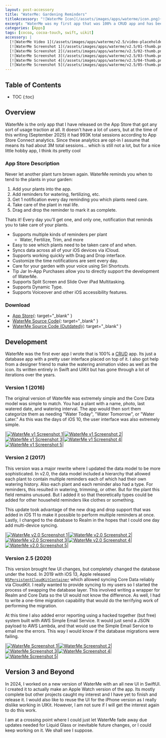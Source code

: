 ```yaml
---
layout: post-accessory
title: "WaterMe: Gardening Reminders"
titleAccessory: "![WaterMe Icon](/assets/images/apps/waterme/icon.png){: .page-title .reflect .below-xl .round-none }"
excerpt: "WaterMe was my first app that was 100% a CRUD app and has been on the App Store since 2016."
categories: [Apps]
tags: [cocoa, cocoa-touch, swift, uikit]
accessory: |
  [![WaterMe Video 1](/assets/images/apps/waterme/v2.5/video-placeholder.png)](/assets/images/apps/waterme/v2.5/01-full.png)
  [![WaterMe Screenshot 1](/assets/images/apps/waterme/v2.5/01-thumb.png)](/assets/images/apps/waterme/v2.5/01-full.png)
  [![WaterMe Screenshot 2](/assets/images/apps/waterme/v2.5/02-thumb.png)](/assets/images/apps/waterme/v2.5/02-full.png)
  [![WaterMe Screenshot 3](/assets/images/apps/waterme/v2.5/03-thumb.png)](/assets/images/apps/waterme/v2.5/03-full.png)
  [![WaterMe Screenshot 4](/assets/images/apps/waterme/v2.5/04-thumb.png)](/assets/images/apps/waterme/v2.5/04-full.png)
  [![WaterMe Screenshot 5](/assets/images/apps/waterme/v2.5/05-thumb.png)](/assets/images/apps/waterme/v2.5/05-full.png)
---
```


## Table of Contents

* TOC
{:toc}

## Overview

WaterMe is the only app that I have released on the App Store that got any sort
of usage traction at all. It doesn't have a lot of users, but at the time of
this writing \(September 2025) it had 993K total sessions according to App Store
Connect analytics. Since these analytics are opt-in I assume that means its had
about 3M total sessions… which is still not a lot, but for a nice little hobby
app, I think its pretty cool <i class="fa-regular fa-hand-peace"></i>

### App Store Description

Never let another plant turn brown again. WaterMe reminds you when to tend to
the plants in your garden:

1. Add your plants into the app.
1. Add reminders for watering, fertilizing, etc.
1. Get 1 notification every day reminding you which plants need care.
1. Take care of the plant in real life.
1. Drag and drop the reminder to mark it as complete.

Thats it! Every day you'll get one, and only one, notification that reminds you
to take care of your plants.

- Supports multiple kinds of reminders per plant
  - Water, Fertilize, Trim, and more
- Easy to see which plants need to be taken care of and when.
- Syncs data across all of your iOS devices via iCloud.
- Supports working quickly with Drag and Drop interface.
- Customize the time notifications are sent every day.
- Care for your garden with your voice using Siri Shortcuts.
- Tip Jar In-App Purchases allow you to directly support the development of WaterMe.
- Supports Split Screen and Slide Over iPad Multitasking.
- Supports Dynamic Type.
- Supports Voiceover and other iOS accessibility features.

### Download

- [<i class="fa-brands fa-app-store"></i>App Store](https://apps.apple.com/us/app/waterme-gardening-reminders/id1089742494){: target="_blank" }
- [<i class="fa-brands fa-github"></i>WaterMe Source Code](https://github.com/jeffreybergier/WaterMe/){: target="_blank" }
- [<i class="fa-brands fa-bitbucket"></i>WaterMe Source Code \(Outdated\)](https://bitbucket.org/saturdayapps/waterme/){: target="_blank" }

## Development

WaterMe was the first ever app I wrote that is 100% a [CRUD](https://en.wikipedia.org/wiki/Create,_read,_update_and_delete) 
app. Its just a database app with a pretty user interface placed on top of it.
I also got help from a designer friend to make the watering animation video as
well as the icon. Its written entirely in Swift and UIKit but has gone through
a lot of iterations over the years.

### Version 1 (2016)

The original version of WaterMe was extremely simple and the Core Data model was
simple to match. You had a plant with a name, photo, last watered date, and
watering interval. The app would then sort them categorize them as needing
"Water Today", "Water Tomorrow", or "Water Later." As this was the days of iOS
10, the user interface was also extremely simple.

|[![WaterMe v1 Screenshot 1](/assets/images/apps/waterme/v1/01-thumb.png)](/assets/images/apps/waterme/v1/01-full.png)|[![WaterMe v1 Screenshot 2](/assets/images/apps/waterme/v1/02-thumb.png)](/assets/images/apps/waterme/v1/02-full.png)|[![WaterMe v1 Screenshot 3](/assets/images/apps/waterme/v1/03-thumb.png)](/assets/images/apps/waterme/v1/03-full.png)|[![WaterMe v1 Screenshot 4](/assets/images/apps/waterme/v1/04-thumb.png)](/assets/images/apps/waterme/v1/04-full.png)|[![WaterMe v1 Screenshot 5](/assets/images/apps/waterme/v1/05-thumb.png)](/assets/images/apps/waterme/v1/05-full.png)|

    
### Version 2 (2017)

This version was a major rewrite where I updated the data model to be more
sophisticated. In v2.0, the data model included a hierarchy that allowed each
plant to contain multiple reminders each of which had their own watering
history. Also each plant and each reminder also had a type. For reminders, this
resulted in watering, trimming, or other. But for the plant this field remains
unusued. But I added it so that theoretically types could be added for other
househeld reminders like clothes or something.

This update took advantage of the new drag and drop support that was
added in iOS 11 to make it possible to perform multiple reminders at once.
Lastly, I changed to the database to Realm in the hopes that I could one day
add multi-device syncing.

|[![WaterMe v2.0 Screenshot 1](/assets/images/apps/waterme/v2.0/01-thumb.png)](/assets/images/apps/waterme/v2.0/01-full.png)|[![WaterMe v2.0 Screenshot 2](/assets/images/apps/waterme/v2.0/02-thumb.png)](/assets/images/apps/waterme/v2.0/02-full.png)|[![WaterMe v2.0 Screenshot 3](/assets/images/apps/waterme/v2.0/03-thumb.png)](/assets/images/apps/waterme/v2.0/03-full.png)|[![WaterMe v2.0 Screenshot 4](/assets/images/apps/waterme/v2.0/04-thumb.png)](/assets/images/apps/waterme/v2.0/04-full.png)|[![WaterMe v2.0 Screenshot 5](/assets/images/apps/waterme/v2.0/05-thumb.png)](/assets/images/apps/waterme/v2.0/05-full.png)|

### Version 2.5 (2020)

This version brought few UI changes, but completely changed the database under
the hood. In 2019 with iOS 13, Apple released
[`NSPersistentCloudKitContainer`](https://developer.apple.com/documentation/coredata/nspersistentcloudkitcontainer) 
which allowed syncing Core Data reliably via CloudKit. I really wanted to
provide syncing to my users so I started the process of swapping the database
layer. This involved writing a wrapper for Realm and Core Data so the UI would
not know the difference. As well, I had to write a one-time migration capability
that would do the terrifying work of performing the migration.

At this time I also added error reporting using a hacked together (but free)
system built with AWS Simple Email Service. It would just send a JSON payload to
AWS Lambda, and that would use the Simple Email Service to email me the errors.
This way I would know if the database migrations were failing.

|[![WaterMe Screenshot 1](/assets/images/apps/waterme/v2.5/01-thumb.png)](/assets/images/apps/waterme/v2.5/01-full.png)|[![WaterMe Screenshot 2](/assets/images/apps/waterme/v2.5/02-thumb.png)](/assets/images/apps/waterme/v2.5/02-full.png)|[![WaterMe Screenshot 3](/assets/images/apps/waterme/v2.5/03-thumb.png)](/assets/images/apps/waterme/v2.5/03-full.png)|[![WaterMe Screenshot 4](/assets/images/apps/waterme/v2.5/04-thumb.png)](/assets/images/apps/waterme/v2.5/04-full.png)|[![WaterMe Screenshot 5](/assets/images/apps/waterme/v2.5/05-thumb.png)](/assets/images/apps/waterme/v2.5/05-full.png)|

## Version 3 and Beyond

In 2024, I worked on a new version of WaterMe with an all new UI in SwiftUI.
I created it to actually make an Apple Watch version of the app. Its mostly 
complete but other projects caught my interest and I have yet to finish and
release it. I would also like to reuse the UI for the iPhone version as I really
dislike working in UIKit. However, I am not sure if I will get the interest
again to do this work.

I am at a crossing point where I could just let WaterMe fade away due updates 
needed for Liquid Glass or inevitable future changes, or I could keep working
on it. We shall see I suppose.